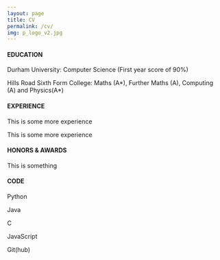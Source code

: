 ```yaml
---
layout: page
title: CV
permalink: /cv/
img: p_logo_v2.jpg
---
```


#### EDUCATION

Durham University: Computer Science (First year score of 90%)

Hills Road Sixth Form College: Maths (A*), Further Maths (A), Computing (A) and Physics(A*)

#### EXPERIENCE

This is some more experience

This is some more experience

#### HONORS & AWARDS

This is something

#### CODE

Python

Java

C

JavaScript

Git(hub)
